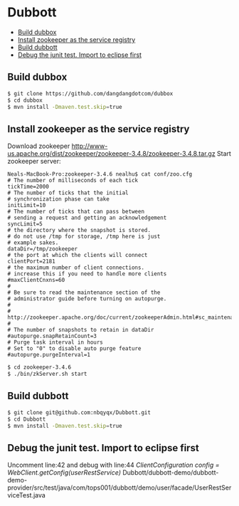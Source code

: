 # Dubbott
* [Build dubbox](/README.md#build-dubbox)
* [Install zookeeper as the service registry](/README.md#install-zookeeper-as-the-service-registry)
* [Build dubbott](/README.md#build-dubbott)
* [Debug the junit test. Import to eclipse first](//README.md#debug-the-junit-test.-import-to-eclipse-first)

## Build dubbox
```bash
$ git clone https://github.com/dangdangdotcom/dubbox
$ cd dubbox
$ mvn install -Dmaven.test.skip=true
```

## Install zookeeper as the service registry
Download zookeeper http://www-us.apache.org/dist/zookeeper/zookeeper-3.4.8/zookeeper-3.4.8.tar.gz
Start zookeeper server:
```text
Neals-MacBook-Pro:zookeeper-3.4.6 nealhu$ cat conf/zoo.cfg 
# The number of milliseconds of each tick
tickTime=2000
# The number of ticks that the initial 
# synchronization phase can take
initLimit=10
# The number of ticks that can pass between 
# sending a request and getting an acknowledgement
syncLimit=5
# the directory where the snapshot is stored.
# do not use /tmp for storage, /tmp here is just 
# example sakes.
dataDir=/tmp/zookeeper
# the port at which the clients will connect
clientPort=2181
# the maximum number of client connections.
# increase this if you need to handle more clients
#maxClientCnxns=60
#
# Be sure to read the maintenance section of the 
# administrator guide before turning on autopurge.
#
# http://zookeeper.apache.org/doc/current/zookeeperAdmin.html#sc_maintenance
#
# The number of snapshots to retain in dataDir
#autopurge.snapRetainCount=3
# Purge task interval in hours
# Set to "0" to disable auto purge feature
#autopurge.purgeInterval=1
```
```bash
$ cd zookeeper-3.4.6
$ ./bin/zkServer.sh start 
```

## Build dubbott
```bash
$ git clone git@github.com:nbqyqx/Dubbott.git 
$ cd Dubbott
$ mvn install -Dmaven.test.skip=true
```

## Debug the junit test. Import to eclipse first
Uncomment line:42 and debug with line:44 *ClientConfiguration config = WebClient.getConfig(userRestService)*
Dubbott/dubbott-demo/dubbott-demo-provider/src/test/java/com/tops001/dubbott/demo/user/facade/UserRestServiceTest.java 
